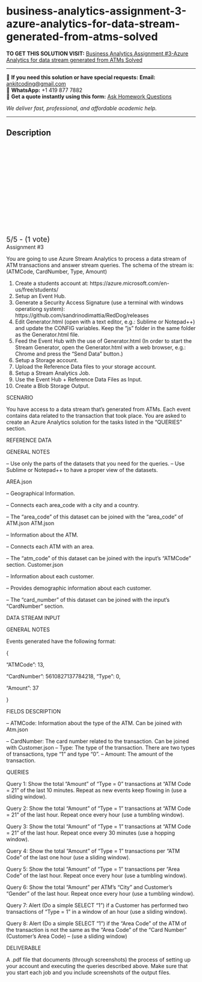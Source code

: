 # business-analytics-assignment-3-azure-analytics-for-data-stream-generated-from-atms-solved
**TO GET THIS SOLUTION VISIT:** [Business Analytics Assignment #3-Azure Analytics for data stream generated from ATMs Solved](https://www.ankitcodinghub.com/product/business-analytics-assignment-3-azure-analytics-for-data-stream-generated-from-atms-solved/)


---

📩 **If you need this solution or have special requests:** **Email:** ankitcoding@gmail.com  
📱 **WhatsApp:** +1 419 877 7882  
📄 **Get a quote instantly using this form:** [Ask Homework Questions](https://www.ankitcodinghub.com/services/ask-homework-questions/)

*We deliver fast, professional, and affordable academic help.*

---

<h2>Description</h2>



<div class="kk-star-ratings kksr-auto kksr-align-center kksr-valign-top" data-payload="{&quot;align&quot;:&quot;center&quot;,&quot;id&quot;:&quot;96365&quot;,&quot;slug&quot;:&quot;default&quot;,&quot;valign&quot;:&quot;top&quot;,&quot;ignore&quot;:&quot;&quot;,&quot;reference&quot;:&quot;auto&quot;,&quot;class&quot;:&quot;&quot;,&quot;count&quot;:&quot;1&quot;,&quot;legendonly&quot;:&quot;&quot;,&quot;readonly&quot;:&quot;&quot;,&quot;score&quot;:&quot;5&quot;,&quot;starsonly&quot;:&quot;&quot;,&quot;best&quot;:&quot;5&quot;,&quot;gap&quot;:&quot;4&quot;,&quot;greet&quot;:&quot;Rate this product&quot;,&quot;legend&quot;:&quot;5\/5 - (1 vote)&quot;,&quot;size&quot;:&quot;24&quot;,&quot;title&quot;:&quot;Business Analytics Assignment #3-Azure Analytics for data stream generated from ATMs Solved&quot;,&quot;width&quot;:&quot;138&quot;,&quot;_legend&quot;:&quot;{score}\/{best} - ({count} {votes})&quot;,&quot;font_factor&quot;:&quot;1.25&quot;}">

<div class="kksr-stars">

<div class="kksr-stars-inactive">
            <div class="kksr-star" data-star="1" style="padding-right: 4px">


<div class="kksr-icon" style="width: 24px; height: 24px;"></div>
        </div>
            <div class="kksr-star" data-star="2" style="padding-right: 4px">


<div class="kksr-icon" style="width: 24px; height: 24px;"></div>
        </div>
            <div class="kksr-star" data-star="3" style="padding-right: 4px">


<div class="kksr-icon" style="width: 24px; height: 24px;"></div>
        </div>
            <div class="kksr-star" data-star="4" style="padding-right: 4px">


<div class="kksr-icon" style="width: 24px; height: 24px;"></div>
        </div>
            <div class="kksr-star" data-star="5" style="padding-right: 4px">


<div class="kksr-icon" style="width: 24px; height: 24px;"></div>
        </div>
    </div>

<div class="kksr-stars-active" style="width: 138px;">
            <div class="kksr-star" style="padding-right: 4px">


<div class="kksr-icon" style="width: 24px; height: 24px;"></div>
        </div>
            <div class="kksr-star" style="padding-right: 4px">


<div class="kksr-icon" style="width: 24px; height: 24px;"></div>
        </div>
            <div class="kksr-star" style="padding-right: 4px">


<div class="kksr-icon" style="width: 24px; height: 24px;"></div>
        </div>
            <div class="kksr-star" style="padding-right: 4px">


<div class="kksr-icon" style="width: 24px; height: 24px;"></div>
        </div>
            <div class="kksr-star" style="padding-right: 4px">


<div class="kksr-icon" style="width: 24px; height: 24px;"></div>
        </div>
    </div>
</div>


<div class="kksr-legend" style="font-size: 19.2px;">
            5/5 - (1 vote)    </div>
    </div>
<div class="page" title="Page 1">
<div class="layoutArea">
<div class="column">
Assignment #3

You are going to use Azure Stream Analytics to process a data stream of ATM transactions and answer stream queries. The schema of the stream is: (ATMCode, CardNumber, Type, Amount)

<ol>
<li>Create a students account at: https://azure.microsoft.com/en-us/free/students/</li>
<li>Setup an Event Hub.</li>
<li>Generate a Security Access Signature (use a terminal with windows operationg system):
https://github.com/sandrinodimattia/RedDog/releases
</li>
<li>Edit Generator.html (open with a text editor, e.g.: Sublime or Notepad++) and update the CONFIG variables. Keep the “js” folder in the same folder as the Generator.html file.</li>
<li>Feed the Event Hub with the use of Generator.html (In order to start the Stream Generator, open the Generator.html with a web browser, e.g.: Chrome and press the “Send Data” button.)</li>
<li>Setup a Storage account.</li>
<li>Upload the Reference Data files to your storage account.</li>
<li>Setup a Stream Analytics Job.</li>
<li>Use the Event Hub + Reference Data Files as Input.</li>
<li>Create a Blob Storage Output.</li>
</ol>
SCENARIO

You have access to a data stream that’s generated from ATMs. Each event contains data related to the transaction that took place. You are asked to create an Azure Analytics solution for the tasks listed in the “QUERIES” section.

REFERENCE DATA

GENERAL NOTES

– Use only the parts of the datasets that you need for the queries. – Use Sublime or Notepad++ to have a proper view of the datasets.

AREA.json

– Geographical Information.

– Connects each area_code with a city and a country.

– The “area_code” of this dataset can be joined with the “area_code” of ATM.json ATM.json

– Information about the ATM.

– Connects each ATM with an area.

– The “atm_code” of this dataset can be joined with the input’s “ATMCode” section. Customer.json

– Information about each customer.

</div>
</div>
</div>
<div class="page" title="Page 2">
<div class="layoutArea">
<div class="column">
– Provides demographic information about each customer.

– The “card_number” of this dataset can be joined with the input’s “CardNumber” section.

DATA STREAM INPUT

GENERAL NOTES

Events generated have the following format:

{

“ATMCode”: 13,

“CardNumber”: 5610827137784218, “Type”: 0,

“Amount”: 37

}

FIELDS DESCRIPTION

– ATMCode: Information about the type of the ATM. Can be joined with Atm.json

– CardNumber: The card number related to the transaction. Can be joined with Customer.json – Type: The type of the transaction. There are two types of transactions, type “1” and type “0”. – Amount: The amount of the transaction.

QUERIES

Query 1: Show the total “Amount” of “Type = 0” transactions at “ATM Code = 21” of the last 10 minutes. Repeat as new events keep flowing in (use a sliding window).

Query 2: Show the total “Amount” of “Type = 1” transactions at “ATM Code = 21” of the last hour. Repeat once every hour (use a tumbling window).

Query 3: Show the total “Amount” of “Type = 1” transactions at “ATM Code = 21” of the last hour. Repeat once every 30 minutes (use a hopping window).

Query 4: Show the total “Amount” of “Type = 1” transactions per “ATM Code” of the last one hour (use a sliding window).

Query 5: Show the total “Amount” of “Type = 1” transactions per “Area Code” of the last hour. Repeat once every hour (use a tumbling window).

Query 6: Show the total “Amount” per ATM’s “City” and Customer’s “Gender” of the last hour. Repeat once every hour (use a tumbling window).

Query 7: Alert (Do a simple SELECT “1”) if a Customer has performed two transactions of “Type = 1” in a window of an hour (use a sliding window).

Query 8: Alert (Do a simple SELECT “1”) if the “Area Code” of the ATM of the transaction is not the same as the “Area Code” of the “Card Number” (Customer’s Area Code) – (use a sliding window)

DELIVERABLE

A .pdf file that documents (through screenshots) the process of setting up your account and executing the queries described above. Make sure that you start each job and you include screenshots of the output files.

</div>
</div>
</div>
